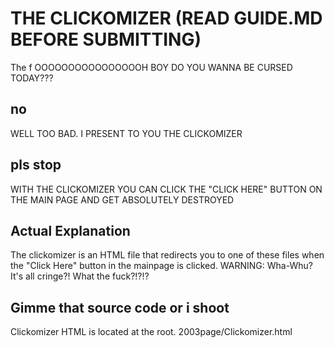 # THE CLICKOMIZER (READ GUIDE.MD BEFORE SUBMITTING)
The f
OOOOOOOOOOOOOOOOH BOY DO YOU WANNA BE CURSED TODAY???

## no

WELL TOO BAD. I PRESENT TO YOU THE CLICKOMIZER

## pls stop

WITH THE CLICKOMIZER YOU CAN CLICK THE "CLICK HERE" BUTTON ON THE MAIN PAGE AND GET ABSOLUTELY DESTROYED

## Actual Explanation

The clickomizer is an HTML file that redirects you to one of these files when the "Click Here" button in the mainpage is clicked. WARNING: Wha-Whu? It's all cringe?! What the fuck?!?!?

## Gimme that source code or i shoot

Clickomizer HTML is located at the root. 2003page/Clickomizer.html
